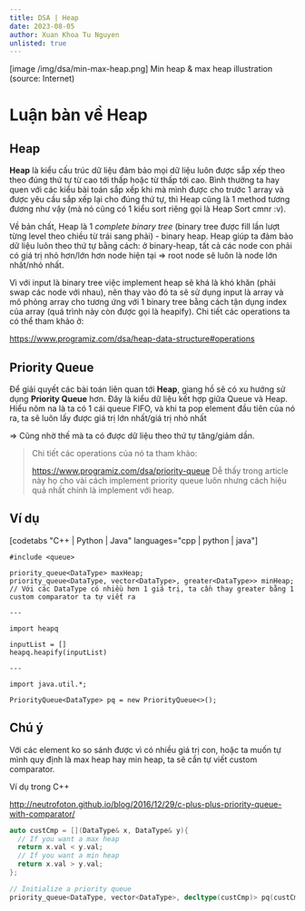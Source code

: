 ```yaml
---
title: DSA | Heap
date: 2023-08-05
author: Xuan Khoa Tu Nguyen
unlisted: true
---
```


[image /img/dsa/min-max-heap.png]
    Min heap & max heap illustration (source: Internet)

# Luận bàn về Heap

## Heap

**Heap** là kiểu cấu trúc dữ liệu đảm bảo mọi dữ liệu luôn được sắp xếp theo theo đúng thứ tự từ cao
tới thấp hoặc từ thấp tới cao. Bình thường ta hay quen với các kiểu bài toán sắp xếp khi mà mình
được cho trước 1 array và được yêu cầu sắp xếp lại cho đúng thứ tự, thì Heap cũng là 1 method tương
đương như vậy (mà nó cũng có 1 kiểu sort riêng gọi là Heap Sort cmnr :v).

Về bản chất, Heap là 1 *complete binary tree* (binary tree được fill lần lượt từng level theo chiều
từ trái sang phải) - binary heap. Heap giúp ta đảm bảo dữ liệu luôn theo thứ tự bằng cách: ở
binary-heap, tất cả các node con phải có giá trị nhỏ hơn/lớn hơn node hiện tại => root node sẽ luôn
là node lớn nhất/nhỏ nhất.

Vì với input là binary tree việc implement heap sẽ khá là khó khăn (phải swap các node với nhau),
nên thay vào đó ta sẽ sử dụng input là array và mô phỏng array cho tương ứng với 1 binary tree bằng
cách tận dụng index của array (quá trình này còn được gọi là heapify). Chi tiết các operations
ta có thể tham khảo ở:

https://www.programiz.com/dsa/heap-data-structure#operations

## Priority Queue

Để giải quyết các bài toán liên quan tới **Heap**, giang hồ sẽ có xu hướng sử dụng **Priority Queue**
hơn. Đây là kiểu dữ liệu kết hợp giữa Queue và Heap. Hiểu nôm na là ta có 1 cái queue FIFO, và khi
ta pop element đầu tiên của nó ra, ta sẽ luôn lấy được giá trị lớn nhất/giá trị nhỏ nhất

=> Cũng nhờ thế mà ta có được dữ liệu theo thứ tự tăng/giảm dần.

> Chi tiết các operations của nó ta tham khảo:
>
> https://www.programiz.com/dsa/priority-queue
> Dễ thấy trong article này họ cho vài cách implement priority queue luôn nhưng cách hiệu quả nhất
> chính là implement với heap.

## Ví dụ

[codetabs "C++ | Python | Java" languages="cpp | python | java"]

    #include <queue>

    priority_queue<DataType> maxHeap;
    priority_queue<DataType, vector<DataType>, greater<DataType>> minHeap;
    // Với các DataType có nhiều hơn 1 giá trị, ta cần thay greater bằng 1 custom comparator ta tự viết ra

    ---

    import heapq

    inputList = []
    heapq.heapify(inputList)

    ---

    import java.util.*;

    PriorityQueue<DataType> pq = new PriorityQueue<>();

## Chú ý

Với các element ko so sánh được vì có nhiều giá trị con, hoặc ta muốn tự mình quy định là max heap
hay min heap, ta sẽ cần tự viết custom comparator.

Ví dụ trong C++

http://neutrofoton.github.io/blog/2016/12/29/c-plus-plus-priority-queue-with-comparator/

```cpp
auto custCmp = [](DataType& x, DataType& y){
  // If you want a max heap
  return x.val < y.val;
  // If you want a min heap
  return x.val > y.val;
};

// Initialize a priority queue
priority_queue<DataType, vector<DataType>, decltype(custCmp)> pq(custCmp);
```
